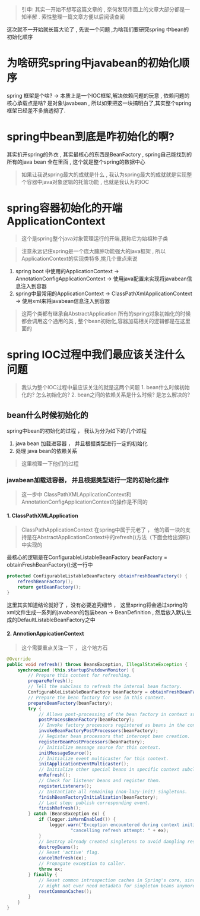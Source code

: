 > 引申: 其实一开始不想写这篇文章的 , 奈何发现市面上的文章大部分都是一知半解 . 索性整理一篇文章方便以后阅读查阅

这次就不一开始就长篇大论了 ,  先说一个问题 ,为啥我们要研究spring 中bean的初始化顺序

# 为啥研究spring中javabean的初始化顺序

spring 框架是个啥? -> 本质上是一个IOC框架,解决依赖问题的玩意 , 依赖问题的核心承载点是啥? 是对象\javabean , 所以如果把这一块搞明白了,其实整个spring框架已经差不多搞透彻了.

# spring中bean到底是咋初始化的啊?

其实扒开spring的外衣 , 其实最核心的东西是BeanFactory , spring自己能找到的所有的java bean 全在里面 , 这个就是整个spring的数据中心

> 如果让我说spring最大的成就是什么 , 我认为spring最大的成就就是实现整个容器中java对象逻辑的托管功能 , 也就是我认为的IOC

# spring容器初始化的开端ApplicationContext

> 这个是spring整个java对象管理运行的开端,我称它为始祖种子类

> 注意永远记住spring是一个庞大臃肿功能强大的java框架 , 所以ApplicationContext的实现类特多,挑几个重点来说

1. spring boot 中使用的ApplicationContext -> AnnotationConfigApplicationContext -> 使用java配置来实现将javabean信息注入到容器
2. spring中最常用的ApplicationContext -> ClassPathXmlApplicationContext -> 使用xml来将javabean信息注入到容器

> 这两个类都有继承自AbstractApplication 所有的spring对象初始化的时候都会调用这个通用的类 , 整个bean初始化,容器加载相关的逻辑都是在这里面的

# spring IOC过程中我们最应该关注什么问题

> 我认为整个IOC过程中最应该关注的就是这两个问题 1. bean什么时候初始化的? 怎么初始化的? 2. bean之间的依赖关系是什么时候? 是怎么解决的?

## bean什么时候初始化的

spring中bean的初始化的过程 ， 我认为分为如下的几个过程

1. java bean 加载进容器 ， 并且根据类型进行一定的初始化
2. 处理 java bean的依赖关系

> 这里梳理一下他们的过程

### javabean加载进容器， 并且根据类型进行一定的初始化操作

> 这一步中 ClassPathXMLApplicationContext和 AnnotationConfigApplicationContext的操作是不同的

#### 1. ClassPathXMLApplication 

> ClassPathApplicationContext 在spring中属于元老了 ， 他的着一块的支持是在AbstractApplicationContext中的refresh()方法（下面会给出源码）中实现的

最核心的逻辑是在ConfigurableListableBeanFactory beanFactory = obtainFreshBeanFactory();这一行中

```java
protected ConfigurableListableBeanFactory obtainFreshBeanFactory() {
    refreshBeanFactory();
    return getBeanFactory();
}
```

这里其实知道结论就好了 ，没有必要追究细节 ， 这里spring将会通过spring的xml文件生成一系列的javabean的包装bean -> BeanDefinition , 然后放入默认生成的DefaultListableBeanFactory之中

#### 2. AnnotionAppicationContext

> 这个需要重点关注一下 ， 这个地方石


```java
@Override
public void refresh() throws BeansException, IllegalStateException {
    synchronized (this.startupShutdownMonitor) {
        // Prepare this context for refreshing.
        prepareRefresh();
        // Tell the subclass to refresh the internal bean factory.
        ConfigurableListableBeanFactory beanFactory = obtainFreshBeanFactory();
        // Prepare the bean factory for use in this context.
        prepareBeanFactory(beanFactory);
        try {
            // Allows post-processing of the bean factory in context subclasses.
            postProcessBeanFactory(beanFactory);
            // Invoke factory processors registered as beans in the context.
            invokeBeanFactoryPostProcessors(beanFactory);
            // Register bean processors that intercept bean creation.
            registerBeanPostProcessors(beanFactory);
            // Initialize message source for this context.
            initMessageSource();
            // Initialize event multicaster for this context.
            initApplicationEventMulticaster();
            // Initialize other special beans in specific context subclasses.
            onRefresh();
            // Check for listener beans and register them.
            registerListeners();
            // Instantiate all remaining (non-lazy-init) singletons.
            finishBeanFactoryInitialization(beanFactory);
            // Last step: publish corresponding event.
            finishRefresh();
        } catch (BeansException ex) {
            if (logger.isWarnEnabled()) {
                logger.warn("Exception encountered during context initialization - " +
                        "cancelling refresh attempt: " + ex);
            }
            // Destroy already created singletons to avoid dangling resources.
            destroyBeans();
            // Reset 'active' flag.
            cancelRefresh(ex);
            // Propagate exception to caller.
            throw ex;
        } finally {
            // Reset common introspection caches in Spring's core, since we
            // might not ever need metadata for singleton beans anymore...
            resetCommonCaches();
        }
    }
}
```
